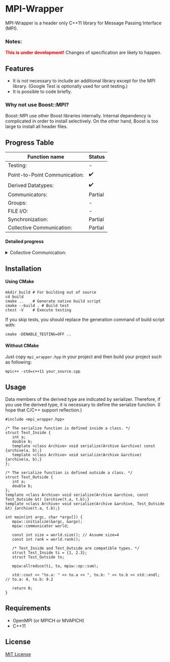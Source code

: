 MPI-Wrapper
====

MPI-Wrapper is a header only C++11 library for Message Passing Interface (MPI).

### Notes:
**<font color='Red'>This is under development!</font>**
Changes of specification are likely to happen.

## Features
- It is not necessary to include an additional library except for the MPI library. 
	(Google Test is optionally used for unit testing.)
- It is possible to code briefly.

### Why not use Boost::MPI?
Boost::MPI use other Boost libraries internally. 
Internal dependency is complicated in order to install selectively. 
On the other hand, Boost is too large to install all header files.

## Progress Table
|Function name|Status|
|--|--|
|Testing: | - |
|Point-to-Point Communication: | :heavy_check_mark: |
|Derived Datatypes: | :heavy_check_mark: |
|Communicators: | Partial |
|Groups: | - |
|FILE I/O: | - |
|Synchronization: | Partial |
|Collective Communication: | Partial |

<!-- https://gist.github.com/citrusui/07978f14b11adada364ff901e27c7f61 -->
#### Detailed progress
<details>
<summary> Collective Communication: </summary>
<p>

|Function name|Status|
|--|--|
| broadcast: |:heavy_check_mark:|
| reduction: |:heavy_check_mark:|
| allreduction: |:heavy_check_mark:|
| scatter: |-|
| gather: |-|
| alltoall: |-|
| allgather: |:heavy_check_mark:|

</p>
</details>

## Installation
#### Using CMake
```
mkdir build	# For building out of source
cd build
cmake .. 	# Generate native build script
cmake --build .	# Build test
ctest -V	# Execute testing
```
If you skip tests, you should replace the generation command of build script with:
```
cmake -DENABLE_TESTING=OFF ..
```

#### Without CMake
Just copy `mpi_wrapper.hpp` in your project and then build your project such as following:
```
mpic++ -std=c++11 your_source.cpp
```

## Usage
Data members of the derived type are indicated by serializer.
Therefore, if you use the derived type, it is necessary to define the serialize function.
(I hope that C/C++ support reflection.)
```
#include <mpi_wrapper.hpp>

/* The serialize function is defined inside a class. */
struct Test_Inside {
   int a;
   double b;
   template <class Archive> void serialize(Archive &archive) const {archive(a, b);}
   template <class Archive> void serialize(Archive &archive) {archive(a, b);}
};

/* The serialize function is defined outside a class. */
struct Test_Outside {
   int a;
   double b;
};
template <class Archive> void serialize(Archive &archive, const Test_Outside &t) {archive(t.a, t.b);}
template <class Archive> void serialize(Archive &archive, Test_Outside &t) {archive(t.a, t.b);}

int main(int argc, char *argv[]) {
   mpiw::initialize(&argc, &argv);
   mpiw::communicator world;
   
   const int size = world.size(); // Assume size=4
   const int rank = world.rank();
   
   /* Test_Inside and Test_Outside are compatible types. */
   struct Test_Inside ti = {1, 2.3};
   struct Test_Outside to;
   
   mpiw:allreduce(ti, to, mpiw::op::sum);
                  
   std::cout << "to.a: " << to.a << ", to.b: " << to.b << std::endl; // to.a: 4, to.b: 9.2

   return 0;
}
```

## Requirements
- OpenMPI (or MPICH or MVAPICH)
- C++11

## License
[MIT License](https://github.com/tcnksm/tool/blob/master/LICENCE)

